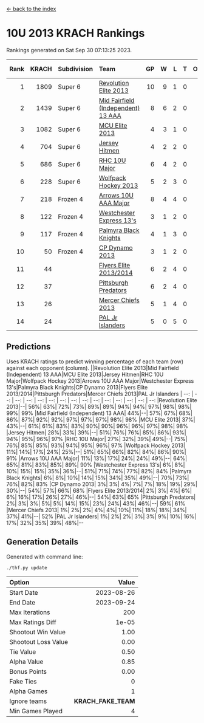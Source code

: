 [<- back to the index](readme.md)
# 10U 2013 KRACH Rankings
Rankings generated on Sat Sep 30 07:13:25 2023.

Rank|KRACH|Subdivision|Team|GP|W|L|T|OTW|OTL|SoS|Exp Wins|Win Diff
---:|---:|:---|:---|---:|---:|---:|---:|---:|---:|---:|---:|---:
1|1809|Super 6|[Revolution Elite 2013](https://gamesheetstats.com/seasons/3664/teams/140904/schedule)|10|9|1|0|0|0|307|9.8|-0.0
2|1439|Super 6|[Mid Fairfield (Independent) 13 AAA](https://gamesheetstats.com/seasons/3664/teams/140891/schedule)|8|6|2|0|0|0|643|6.8|-0.0
3|1082|Super 6|[MCU Elite 2013](https://gamesheetstats.com/seasons/3664/teams/140889/schedule)|4|3|1|0|0|0|376|3.8|-0.0
4|704|Super 6|[Jersey Hitmen](https://gamesheetstats.com/seasons/3664/teams/140893/schedule)|4|2|2|0|0|0|769|2.8|-0.0
5|686|Super 6|[RHC 10U Major](https://gamesheetstats.com/seasons/3664/teams/140895/schedule)|6|4|2|0|1|0|509|4.8|-0.0
6|228|Super 6|[Wolfpack Hockey 2013](https://gamesheetstats.com/seasons/3664/teams/140894/schedule)|5|2|3|0|0|0|519|2.8|-0.0
7|218|Frozen 4|[Arrows 10U AAA Major](https://gamesheetstats.com/seasons/3664/teams/140902/schedule)|8|4|4|0|0|0|797|4.9|0.0
8|122|Frozen 4|[Westchester Express 13's](https://gamesheetstats.com/seasons/3664/teams/140899/schedule)|3|1|2|0|0|0|915|1.9|0.0
9|117|Frozen 4|[Palmyra Black Knights](https://gamesheetstats.com/seasons/3664/teams/140906/schedule)|4|1|3|0|0|1|368|1.8|-0.0
10|50|Frozen 4|[CP Dynamo 2013](https://gamesheetstats.com/seasons/3664/teams/140901/schedule)|3|1|2|0|0|0|118|1.9|0.0
11|44||[Flyers Elite 2013/2014](https://gamesheetstats.com/seasons/3664/teams/140898/schedule)|6|2|4|0|0|0|153|2.9|0.0
12|37||[Pittsburgh Predators](https://gamesheetstats.com/seasons/3664/teams/140907/schedule)|6|2|4|0|0|0|539|2.9|0.0
13|26||[Mercer Chiefs 2013](https://gamesheetstats.com/seasons/3664/teams/140897/schedule)|5|1|4|0|0|0|502|1.9|0.0
14|24||[PAL Jr Islanders](https://gamesheetstats.com/seasons/3664/teams/140903/schedule)|5|0|5|0|0|0|953|0.9|0.0

## Predictions
Uses KRACH ratings to predict winning percentage of each team (row) against each opponent (column).
||Revolution Elite 2013|Mid Fairfield (Independent) 13 AAA|MCU Elite 2013|Jersey Hitmen|RHC 10U Major|Wolfpack Hockey 2013|Arrows 10U AAA Major|Westchester Express 13's|Palmyra Black Knights|CP Dynamo 2013|Flyers Elite 2013/2014|Pittsburgh Predators|Mercer Chiefs 2013|PAL Jr Islanders
| --: | --: | --: | --: | --: | --: | --: | --: | --: | --: | --: | --: | --: | --: | --: 
|Revolution Elite 2013|--| 56%| 63%| 72%| 73%| 89%| 89%| 94%| 94%| 97%| 98%| 98%| 99%| 99%
|Mid Fairfield (Independent) 13 AAA| 44%|--| 57%| 67%| 68%| 86%| 87%| 92%| 92%| 97%| 97%| 97%| 98%| 98%
|MCU Elite 2013| 37%| 43%|--| 61%| 61%| 83%| 83%| 90%| 90%| 96%| 96%| 97%| 98%| 98%
|Jersey Hitmen| 28%| 33%| 39%|--| 51%| 76%| 76%| 85%| 86%| 93%| 94%| 95%| 96%| 97%
|RHC 10U Major| 27%| 32%| 39%| 49%|--| 75%| 76%| 85%| 85%| 93%| 94%| 95%| 96%| 97%
|Wolfpack Hockey 2013| 11%| 14%| 17%| 24%| 25%|--| 51%| 65%| 66%| 82%| 84%| 86%| 90%| 91%
|Arrows 10U AAA Major| 11%| 13%| 17%| 24%| 24%| 49%|--| 64%| 65%| 81%| 83%| 85%| 89%| 90%
|Westchester Express 13's|  6%|  8%| 10%| 15%| 15%| 35%| 36%|--| 51%| 71%| 74%| 77%| 82%| 84%
|Palmyra Black Knights|  6%|  8%| 10%| 14%| 15%| 34%| 35%| 49%|--| 70%| 73%| 76%| 82%| 83%
|CP Dynamo 2013|  3%|  3%|  4%|  7%|  7%| 18%| 19%| 29%| 30%|--| 54%| 57%| 66%| 68%
|Flyers Elite 2013/2014|  2%|  3%|  4%|  6%|  6%| 16%| 17%| 26%| 27%| 46%|--| 54%| 63%| 65%
|Pittsburgh Predators|  2%|  3%|  3%|  5%|  5%| 14%| 15%| 23%| 24%| 43%| 46%|--| 59%| 61%
|Mercer Chiefs 2013|  1%|  2%|  2%|  4%|  4%| 10%| 11%| 18%| 18%| 34%| 37%| 41%|--| 52%
|PAL Jr Islanders|  1%|  2%|  2%|  3%|  3%|  9%| 10%| 16%| 17%| 32%| 35%| 39%| 48%|--

## Generation Details

Generated with command line:
```
./thf.py update
```

| Option | Value |
| :----- | ----: |
| Start Date | 2023-08-26 |
| End Date | 2023-09-24 |
| Max Iterations | 200 |
| Max Ratings Diff | 1e-05 |
| Shootout Win Value | 1.00 |
| Shootout Loss Value | 0.00 |
| Tie Value | 0.50 |
| Alpha Value | 0.85 |
| Bonus Points | 0.00 |
| Fake Ties | 0 |
| Alpha Games | 1 |
| Ignore teams | __KRACH_FAKE_TEAM__ |
| Min Games Played | 4 |

